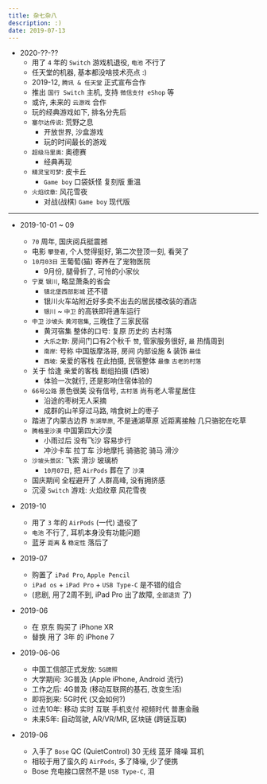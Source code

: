 ```yaml
---
title: 杂七杂八
description: :)
date: 2019-07-13
---
```


* 2020-??-??
  - 用了 `4` 年的 `Switch` 游戏机退役, `电池` 不行了
  - 任天堂的机器, 基本都没啥技术亮点 :)
  - 2019-12, `腾讯 & 任天堂` 正式宣布合作
  - 推出 `国行 Switch` 主机, 支持 `微信支付 eShop` 等
  - 或许, 未来的 `云游戏` 合作
  - 玩的经典游戏如下, 排名分先后
  - `塞尔达传说`: 荒野之息
    * 开放世界, 沙盒游戏
    * 玩的时间最长的游戏
  - `超级马里奥`: 奥德赛
    * 经典再现
  - `精灵宝可梦`: 皮卡丘
    * `Game boy` 口袋妖怪 复刻版 重温
  - `火焰纹章`: 风花雪夜
    * 对战(战棋) `Game boy` 现代版

------------------

* 2019-10-01 ~ 09
  - `70` 周年, 国庆阅兵挺震撼
  - 电影 `攀登者`, 个人觉得挺好, 第二次登顶一刻, 看哭了
  - `10月03日` 王葡萄(猫) 寄养在了宠物医院
    * 9月份, 腿骨折了, 可怜的小家伙
  - `宁夏` `银川`, 略显萧条的省会
    * `镇北堡西部影城` 还不错
    * 银川火车站附近好多卖不出去的居民楼改装的酒店
    * `银川` ~ `中卫` 的高铁即将通车运行
  - `中卫` `沙坡头` `黄河宿集`, 三晚住了三家民宿
    * 黄河宿集 整体的口号: 复原 历史的 古村落
    * `大乐之野`: 房间门口有2个秋千 `赞`, 管家服务很好, `最` 热情周到
    * `南岸`: 号称 中国版摩洛哥, 房间 内部设施 & 装饰 `最佳`
    * `西坡`: 亲爱的客栈 在此拍摄, 民宿整体 `最像` `古老的村落`
  - 关于 恰逢 亲爱的客栈 剧组拍摄 (西坡)
    * 体验一次就行, 还是影响住宿体验的
  - `66号公路` 景色很美 没有信号, `古村落` 尚有老人零星居住
    * 沿途的枣树无人采摘
    * 成群的山羊穿过马路, 啃食树上的枣子
  - 踏进了内蒙古边界 `东湖草原`, 不是通湖草原 近距离接触 几只骆驼在吃草
  - `腾格里沙漠` 中国第四大沙漠
    * 小雨过后 没有飞沙 容易步行
    * 冲沙卡车 拉丁车 沙地摩托 骑骆驼 骑马 滑沙
  - `沙坡头景区`: 飞索 滑沙 玻璃桥
    * `10月07日`, 把 `AirPods` 葬在了 `沙漠`
  - 国庆期间 全程避开了 人群高峰, 没有拥挤感
  - 沉浸 `Switch` 游戏: 火焰纹章 风花雪夜

* 2019-10
  - 用了 `3` 年的 `AirPods` (一代) 退役了
  - `电池` 不行了, 耳机本身没有功能问题
  - 蓝牙 `距离` & `稳定性` 落后了

* 2019-07
  - 购置了 `iPad Pro`, `Apple Pencil`
  - `iPad os` + `iPad Pro` + `USB Type-C` 是不错的组合
  - (悲剧, 用了2周不到, iPad Pro 出了故障, `全部退货` 了)

* 2019-06
  - 在 京东 购买了 iPhone XR
  - 替换 用了 3年 的 iPhone 7

* 2019-06-06
  - 中国工信部正式发放: `5G牌照`
  - 大学期间: 3G普及 (Apple iPhone, Android 流行)
  - 工作之后: 4G普及 (移动互联网的基石, 改变生活)
  - 即将到来: 5G时代 (又会如何?)
  - 过去10年: 移动 实时 互联 手机支付 视频时代 普惠金融
  - 未来5年: 自动驾驶, AR/VR/MR, 区块链 (跨链互联)

* 2019-06
  - 入手了 `Bose` QC (QuietControl) 30 无线 蓝牙 降噪 耳机
  - 相较于用了蛮久的 `AirPods`, 多了降噪, 少了便携
  - Bose 充电接口居然不是 `USB Type-C`, 泪
